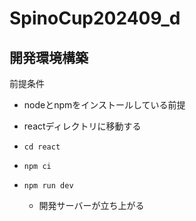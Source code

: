 # SpinoCup202409_d

## 開発環境構築
前提条件
- nodeとnpmをインストールしている前提


- reactディレクトリに移動する
- `cd react`
- `npm ci`
- `npm run dev`
  - 開発サーバーが立ち上がる